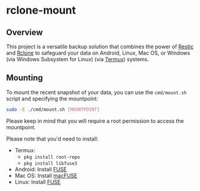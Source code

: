 # rclone-mount

## Overview

This project is a versatile backup solution that combines the power of [Restic](https://restic.net/) and [Rclone](https://rclone.org/) to safeguard your data on Android, Linux, Mac OS, or Windows (via Windows Subsystem for Linux)  (via [Termux](https://termux.dev/en/)) systems.

## Mounting

To mount the recent snapshot of your data, you can use the `cmd/mount.sh` script and specifying the mountpoint:

```sh
sudo -E ./cmd/mount.sh [MOUNTPOINT]
```

Please keep in mind that you will require a root permission to access the mountpoint.

Please note that you'd need to install:

* Termux:
  * `pkg install root-repo`
  * `pkg install libfuse3`
* Android: Install [FUSE](https://github.com/agnostic-apollo/fuse/blob/master/README.md#install-instructions-for-termux-on-android)
* Mac OS: Install [macFUSE](https://osxfuse.github.io/)
* Linux: Install [FUSE](https://github.com/AppImage/AppImageKit/wiki/FUSE)
